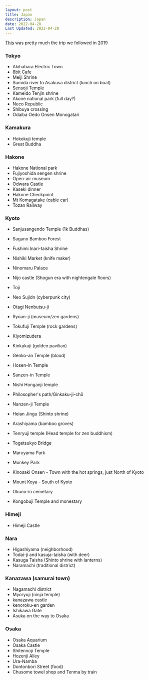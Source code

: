```yaml
---
layout: post
title: Japan
description: Japan
date: 2022-04-28
Last Updated: 2022-04-28
---
```


[This](https://www.japan-guide.com/e/e2400\_best.html) was pretty much the trip we followed in 2019



### Tokyo

* Akihabara Electric Town
* 8bit Cafe
* Meiji Shrine
* Sumida river to Asakusa district (lunch on boat)
* Sensoji Temple
* Kameido Tenjin shrine
* Akone national park (full day?)
* Neco Republic
* Shibuya crossing
* Odaiba Oedo Onsen Monogatari

### Kamakura

* Hokokuji temple
* Great Buddha

### Hakone

* Hakone National park
* Fujiyoshida sengen shrine
* Open-air museum
* Odwara Castle
* Kaseki dinner
* Hakone Checkpoint
* Mt Komagatake (cable car)
* Tozan Railway

### Kyoto

* Sanjusangendo Temple (1k Buddhas)
* Sagano Bamboo Forest
* Fushimi Inari-taisha Shrine
* Nishiki Market (knife maker)
* Ninomaru Palace
* Nijo castle (Shogun era with nightengale floors)
* Toji
* Neo Sujidn (cyberpunk city)
* Otagi Nenbutsu-ji
* Ryōan-ji (museum/zen gardens)
* Tokufuji Temple (rock gardens)
* Kiyomizudera
* Kinkakuji (golden pavilian)
* Genko-an Temple (blood)
* Hosen-in Temple
* Sanzen-in Temple
* Nishi Honganji temple
* Philosopher's path/Ginkaku-ji-chō
* Nanzen-ji Temple
* Heian Jingu (Shinto shrine)
* Arashiyama (bamboo groves)
* Tenryuji temple (Head temple for zen buddhism)
* Togetsukyo Bridge
* Maruyama Park
* Monkey Park



* Kinosaki Onsen - Town with the hot springs, just North of Kyoto
* Mount Koya - South of Kyoto
* Okuno-in cemetary
* Kongobuji Temple and monestary



### Himeji

* Himeji Castle


### Nara

* Higashiyama (neighborhood)
* Todai-ji and kasuja-taisha (with deer)
* Kasuga Taisha (Shinto shrine with lanterns)
* Naramachi (traditional district)


### Kanazawa (samurai town)

* Nagamachi district
* Myoryuji (ninja temple)
* kanazawa castle
* kenoroku-en garden
* Ishikawa Gate
* Asuka on the way to Osaka


### Osaka

* Osaka Aquarium
* Osaka Castle
* Shitennoji Temple
* Hozenji Alley
* Ura-Namba
* Dontonbori Street (food)
* Chusome towel shop and Tenma by train

